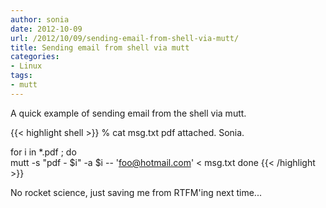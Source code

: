 ```yaml
---
author: sonia
date: 2012-10-09
url: /2012/10/09/sending-email-from-shell-via-mutt/
title: Sending email from shell via mutt
categories:
- Linux
tags:
- mutt
---
```


A quick example of sending email from the shell via mutt.

<!--more-->

{{< highlight shell >}}
% cat msg.txt 
pdf attached. Sonia.

for i in *.pdf ; do              
  mutt -s "pdf - $i" -a $i -- 'foo@hotmail.com' < msg.txt
done
{{< /highlight >}}

No rocket science, just saving me from RTFM'ing next time...


